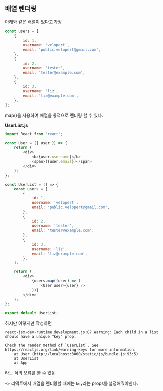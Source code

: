 ## 배열 렌더링

아래와 같은 배열이 있다고 가정

```js
const users = [
	{
		id: 1,
		username: 'velopert',
		email: 'public.velopert@gmail.com',
	},
	{
		id: 2,
		username: 'tester',
		email: 'tester@example.com',
	},
	{
		id: 3,
		username: 'liz',
		email: 'liz@example.com',
	},
];
```

map()을 사용하여 배열을 동적으로 렌더링 할 수 있다.

**UserList.js**

```js
import React from 'react';

const User = ({ user }) => {
	return (
		<div>
			<b>{user.username}</b>
			<span>({user.email})</span>
		</div>
	);
};

const UserList = () => {
	const users = [
		{
			id: 1,
			username: 'velopert',
			email: 'public.velopert@gmail.com',
		},
		{
			id: 2,
			username: 'tester',
			email: 'tester@example.com',
		},
		{
			id: 3,
			username: 'liz',
			email: 'liz@example.com',
		},
	];

	return (
		<div>
			{users.map((user) => (
				<User user={user} />
			))}
		</div>
	);
};

export default UserList;
```

하지만 이렇게만 작성하면

```
react-jsx-dev-runtime.development.js:87 Warning: Each child in a list should have a unique "key" prop.

Check the render method of `UserList`. See https://reactjs.org/link/warning-keys for more information.
    at User (http://localhost:3000/static/js/bundle.js:93:5)
    at UserList
    at App
```

라는 식의 오류를 볼 수 있음

-> 리액트에서 배열을 렌더링할 때에는 `key`라는 props를 설정해줘야한다.